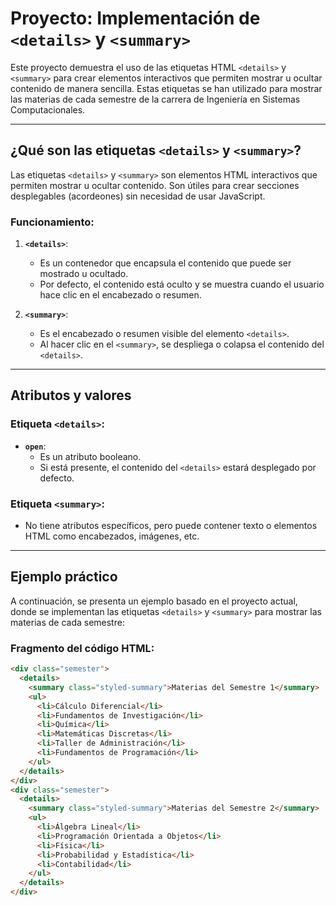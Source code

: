# Proyecto: Implementación de `<details>` y `<summary>`

Este proyecto demuestra el uso de las etiquetas HTML `<details>` y `<summary>` para crear elementos interactivos que permiten mostrar u ocultar contenido de manera sencilla. Estas etiquetas se han utilizado para mostrar las materias de cada semestre de la carrera de Ingeniería en Sistemas Computacionales.

---

## **¿Qué son las etiquetas `<details>` y `<summary>`?**

Las etiquetas `<details>` y `<summary>` son elementos HTML interactivos que permiten mostrar u ocultar contenido. Son útiles para crear secciones desplegables (acordeones) sin necesidad de usar JavaScript.

### **Funcionamiento:**

1. **`<details>`**:

   - Es un contenedor que encapsula el contenido que puede ser mostrado u ocultado.
   - Por defecto, el contenido está oculto y se muestra cuando el usuario hace clic en el encabezado o resumen.

2. **`<summary>`**:
   - Es el encabezado o resumen visible del elemento `<details>`.
   - Al hacer clic en el `<summary>`, se despliega o colapsa el contenido del `<details>`.

---

## **Atributos y valores**

### **Etiqueta `<details>`:**

- **`open`**:
  - Es un atributo booleano.
  - Si está presente, el contenido del `<details>` estará desplegado por defecto.

### **Etiqueta `<summary>`:**

- No tiene atributos específicos, pero puede contener texto o elementos HTML como encabezados, imágenes, etc.

---

## **Ejemplo práctico**

A continuación, se presenta un ejemplo basado en el proyecto actual, donde se implementan las etiquetas `<details>` y `<summary>` para mostrar las materias de cada semestre:

### **Fragmento del código HTML:**

```html
<div class="semester">
  <details>
    <summary class="styled-summary">Materias del Semestre 1</summary>
    <ul>
      <li>Cálculo Diferencial</li>
      <li>Fundamentos de Investigación</li>
      <li>Química</li>
      <li>Matemáticas Discretas</li>
      <li>Taller de Administración</li>
      <li>Fundamentos de Programación</li>
    </ul>
  </details>
</div>
<div class="semester">
  <details>
    <summary class="styled-summary">Materias del Semestre 2</summary>
    <ul>
      <li>Álgebra Lineal</li>
      <li>Programación Orientada a Objetos</li>
      <li>Física</li>
      <li>Probabilidad y Estadística</li>
      <li>Contabilidad</li>
    </ul>
  </details>
</div>
```
